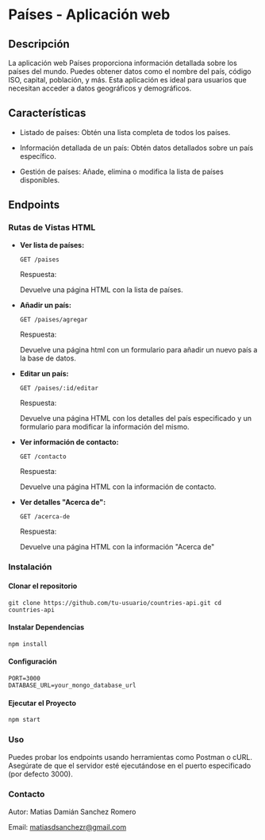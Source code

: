 # Países - Aplicación web

## Descripción

La aplicación web Países proporciona información detallada sobre los países del mundo. Puedes obtener datos como el nombre del país, código ISO, capital, población, y más. Esta aplicación es ideal para usuarios que necesitan acceder a datos geográficos y demográficos.

## Características

- Listado de países: Obtén una lista completa de todos los países.

- Información detallada de un país: Obtén datos detallados sobre un país específico.

- Gestión de países: Añade, elimina o modifica la lista de países disponibles.

## Endpoints

### Rutas de Vistas HTML

- **Ver lista de países:**

  `GET /paises`

  Respuesta:

  Devuelve una página HTML con la lista de países.

  <!-- ```json
  [
    {
      "_id": "1",
      "name": { "official": "República Argentina", "common": "Argentina" },
      "capital": "Buenos Aires",
      "borders": ["BOL", "BRA", "CHL", "PRY", "URY"],
      "area": 2780400,
      "population": 45195774,
      "gini": {
        "2019": 42.9
      }
    },
    {
      "_id": "2",
      "name": { "official": "República de Colombia", "common": "Colombia" },
      "borders": ["BRA", "ECU", "PAN", "PER", "VEN"],
      "area": 1141748,
      "population": 50882884,
      "gini": {
        "2018": 51.3
      }
    } // Más países...
  ]
  ``` -->

- **Añadir un país:**

  `GET /paises/agregar`

  Respuesta:

  Devuelve una página html con un formulario para añadir un nuevo país a la base de datos.

- **Editar un país:**

  `GET /paises/:id/editar`

  Respuesta:

  Devuelve una página HTML con los detalles del país especificado y un formulario para modificar la información del mismo.

- **Ver información de contacto:**

  `GET /contacto`

  Respuesta:

  Devuelve una página HTML con la información de contacto.

- **Ver detalles "Acerca de":**

  `GET /acerca-de`

  Respuesta:

  Devuelve una página HTML con la información "Acerca de"

### Instalación

#### Clonar el repositorio

```
git clone https://github.com/tu-usuario/countries-api.git cd countries-api
```

#### Instalar Dependencias

```
npm install

```

#### Configuración

```
PORT=3000
DATABASE_URL=your_mongo_database_url
```

#### Ejecutar el Proyecto

```
npm start
```

### Uso

Puedes probar los endpoints usando herramientas como Postman o cURL. Asegúrate de que el servidor esté ejecutándose en el puerto especificado (por defecto 3000).

### Contacto

Autor: Matias Damián Sanchez Romero

Email: matiasdsanchezr@gmail.com
